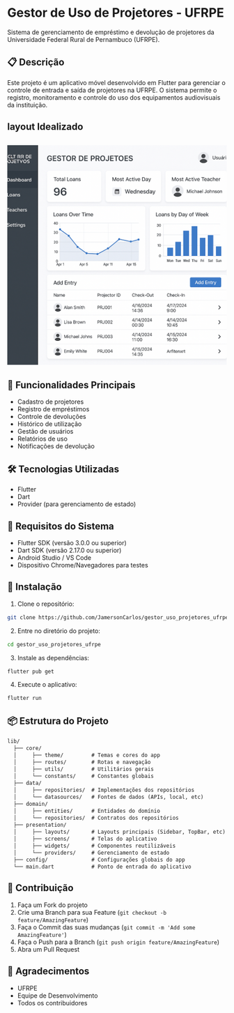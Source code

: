 # Gestor de Uso de Projetores - UFRPE

Sistema de gerenciamento de empréstimo e devolução de projetores da Universidade Federal Rural de Pernambuco (UFRPE).

## 📋 Descrição

Este projeto é um aplicativo móvel desenvolvido em Flutter para gerenciar o controle de entrada e saída de projetores na UFRPE. O sistema permite o registro, monitoramento e controle do uso dos equipamentos audiovisuais da instituição.

## layout Idealizado
![layout](./layout.png)
---
## 🚀 Funcionalidades Principais

- Cadastro de projetores
- Registro de empréstimos
- Controle de devoluções
- Histórico de utilização
- Gestão de usuários
- Relatórios de uso
- Notificações de devolução

## 🛠️ Tecnologias Utilizadas

- Flutter
- Dart
- Provider (para gerenciamento de estado)

## 📱 Requisitos do Sistema

- Flutter SDK (versão 3.0.0 ou superior)
- Dart SDK (versão 2.17.0 ou superior)
- Android Studio / VS Code
- Dispositivo Chrome/Navegadores para testes

## 🔧 Instalação

1. Clone o repositório:
```bash
git clone https://github.com/JamersonCarlos/gestor_uso_projetores_ufrpe.git
```

2. Entre no diretório do projeto:
```bash
cd gestor_uso_projetores_ufrpe
```

3. Instale as dependências:
```bash
flutter pub get
```

4. Execute o aplicativo:
```bash
flutter run
```

## 📦 Estrutura do Projeto

```
lib/
  ├── core/
  │     ├── theme/         # Temas e cores do app
  │     ├── routes/        # Rotas e navegação
  │     ├── utils/         # Utilitários gerais
  │     └── constants/     # Constantes globais
  ├── data/
  │     ├── repositories/  # Implementações dos repositórios
  │     └── datasources/   # Fontes de dados (APIs, local, etc)
  ├── domain/
  │     ├── entities/      # Entidades do domínio
  │     └── repositories/  # Contratos dos repositórios
  ├── presentation/
  │     ├── layouts/       # Layouts principais (Sidebar, TopBar, etc)
  │     ├── screens/       # Telas do aplicativo
  │     ├── widgets/       # Componentes reutilizáveis
  │     └── providers/     # Gerenciamento de estado
  ├── config/              # Configurações globais do app
  └── main.dart            # Ponto de entrada do aplicativo
```

## 👥 Contribuição

1. Faça um Fork do projeto
2. Crie uma Branch para sua Feature (`git checkout -b feature/AmazingFeature`)
3. Faça o Commit das suas mudanças (`git commit -m 'Add some AmazingFeature'`)
4. Faça o Push para a Branch (`git push origin feature/AmazingFeature`)
5. Abra um Pull Request


## 🙏 Agradecimentos

- UFRPE
- Equipe de Desenvolvimento
- Todos os contribuidores
